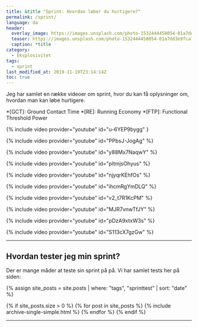 ```yaml
---
title: &title "Sprint: Hvordan løber du hurtigere?"
permalink: /sprint/
language: da
header:
  overlay_image: https://images.unsplash.com/photo-1532444458054-01a7dd3e9fca?ixlib=rb-1.2.1&ixid=eyJhcHBfaWQiOjEyMDd9&auto=format&fit=crop&w=2100&q=60
  teaser: https://images.unsplash.com/photo-1532444458054-01a7dd3e9fca?ixlib=rb-1.2.1&ixid=eyJhcHBfaWQiOjEyMDd9&auto=format&fit=crop&w=400&q=60
  caption: *title
category:
  - Eksplosivitet
tags:
  - sprint
last_modified_at: 2019-11-19T23:14:14Z
toc: true
---
```


Jeg har samlet en række videoer om sprint, hvor du kan få oplysninger om, hvordan man kan løbe hurtigere.

*[GCT]: Ground Contact Time
*[RE]: Running Economy
*[FTP]: Functional Threshold Power

{% include video provider="youtube" id="u-6YEP9bygg" }

{% include video provider="youtube" id="PPbsJ-JogAg" %}

{% include video provider="youtube" id="y88Mx7NaqwY" %}

{% include video provider="youtube" id="pltmjsOhyus" %}

{% include video provider="youtube" id="njyqrKEhfOs" %}

{% include video provider="youtube" id="ihcmRgYmDLQ" %}

{% include video provider="youtube" id="v2_t7R1KcPM" %}

{% include video provider="youtube" id="MJR7vnwTfJY" %}

{% include video provider="youtube" id="pDzA9xtxW3s" %}

{% include video provider="youtube" id="S113cX7gzGw" %}

***

## Hvordan tester jeg min sprint?

Der er mange måder at teste sin sprint på på. Vi har samlet tests her på siden:

{% assign site_posts = site.posts | where: "tags", "sprinttest" | sort: "date" %}

{% if site_posts.size > 0 %}
  {% for post in site_posts %}
    {% include archive-single-simple.html %}
  {% endfor %}
{% endif %}

***
